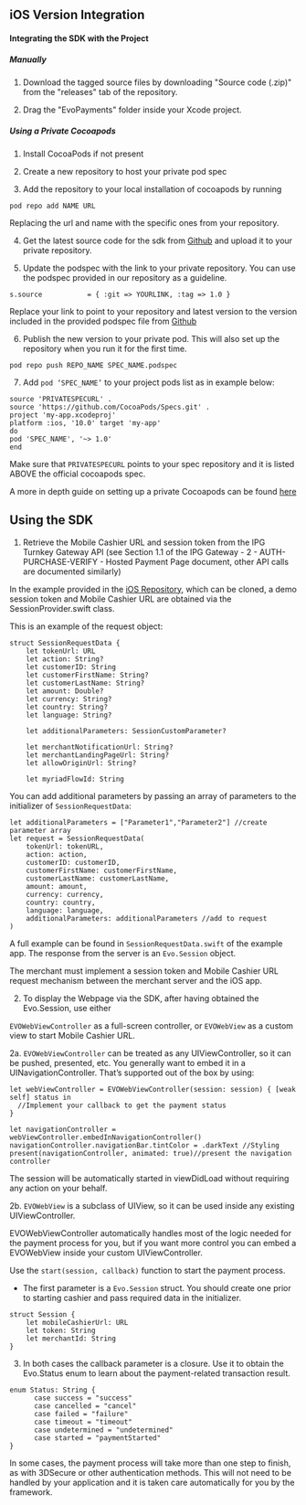 ## iOS Version Integration 

#### Integrating the SDK with the Project 

##### Manually

1. Download the tagged source files by downloading "Source code (.zip)" from the "releases" tab of the repository.

2. Drag the "EvoPayments" folder inside your Xcode project.

##### Using a Private Cocoapods

1. Install CocoaPods if not present

2. Create a new repository to host your private pod spec

3. Add the repository to your local installation of cocoapods by running
```
pod repo add NAME URL
```

Replacing the url and name with the specific ones from your repository.


4. Get the latest source code for the sdk from [Github](https://github.com/eservice-electronic-payments/iOS_SDK) and upload it to your private repository.

5. Update the podspec with the link to your private repository. You can use the podspec provided in our repository as a guideline.
```
s.source           = { :git => YOURLINK, :tag => 1.0 }
```

Replace your link to point to your repository and latest version to the version included in the provided podspec file from [Github](https://github.com/eservice-electronic-payments/iOS_SDK)

6. Publish the new version to your private pod. This will also set up the repository when you run it for the first time.

```
pod repo push REPO_NAME SPEC_NAME.podspec
```

7. Add `pod ‘SPEC_NAME’` to your project pods list as in example below: 

```
source 'PRIVATESPECURL' . 
source 'https://github.com/CocoaPods/Specs.git' . 
project 'my-app.xcodeproj'   
platform :ios, '10.0' target 'my-app'   
do   
pod 'SPEC_NAME', '~> 1.0' 
end   
```

Make sure that `PRIVATESPECURL` points to your spec repository and it is listed ABOVE the official cocoapods spec.

A more in depth guide on setting up a private Cocoapods can be found [here](https://guides.cocoapods.org/making/private-cocoapods.html)



## Using the SDK

1. Retrieve the Mobile Cashier URL and session token from the IPG Turnkey Gateway API (see Section 1.1 of the IPG Gateway - 2 - AUTH-PURCHASE-VERIFY - Hosted Payment Page document, other API calls are documented similarly)

In the example provided in the [iOS Repository](https://github.com/eservice-electronic-payments/iOS_SDK), which can be cloned, a demo session token and Mobile Cashier URL are obtained via the SessionProvider.swift class.

This is an example of the request object:
```
struct SessionRequestData {
    let tokenUrl: URL
    let action: String?
    let customerID: String
    let customerFirstName: String?
    let customerLastName: String?
    let amount: Double?
    let currency: String?
    let country: String?
    let language: String?
    
    let additionalParameters: SessionCustomParameter?
    
    let merchantNotificationUrl: String?
    let merchantLandingPageUrl: String?
    let allowOriginUrl: String?
    
    let myriadFlowId: String
```
You can add additional parameters by passing an array of parameters to the initializer of `SessionRequestData`:

```
let additionalParameters = ["Parameter1","Parameter2"] //create parameter array
let request = SessionRequestData(
    tokenUrl: tokenURL,
    action: action,
    customerID: customerID,
    customerFirstName: customerFirstName,
    customerLastName: customerLastName,
    amount: amount,
    currency: currency,
    country: country,
    language: language,
    additionalParameters: additionalParameters //add to request
)
```

A full example can be found in `SessionRequestData.swift` of the example app. The response from the server is an `Evo.Session` object.


The merchant must implement a session token and Mobile Cashier URL request mechanism between the merchant server and the iOS app.


2. To display the Webpage via the SDK, after having obtained the Evo.Session, use either

`EVOWebViewController` as a full-screen controller, or
`EVOWebView` as a custom view to start Mobile Cashier URL.

2a. `EVOWebViewController` can be treated as any UIViewController, so it can be pushed, presented, etc. You generally want to embed it in a UINavigationController. That’s supported out of the box by using:

```
let webViewController = EVOWebViewController(session: session) { [weak self] status in
  //Implement your callback to get the payment status
}
        
let navigationController = webViewController.embedInNavigationController()
navigationController.navigationBar.tintColor = .darkText //Styling
present(navigationController, animated: true)//present the navigation controller
```

The session will be automatically started in viewDidLoad without requiring any action on your behalf.


2b.  `EVOWebView` is a subclass of UIView, so it can be used inside any existing UIViewController.

EVOWebViewController automatically handles most of the logic needed for the payment process for you, but if you want more control you can embed a EVOWebView inside your custom UIViewController. 

Use the `start(session, callback)` function to start the payment process.  

- The first parameter is a `Evo.Session` struct. You should create one prior to starting cashier and pass required data in the initializer. 

```
struct Session { 
	let mobileCashierUrl: URL         
	let token: String         
	let merchantId: String 
}
```

3. In both cases the callback parameter is a closure. Use it to obtain the Evo.Status ​enum to learn about the payment-related transaction result.

```
enum Status: String {         
      case success = "success"
      case cancelled = "cancel"
      case failed = "failure"
      case timeout = "timeout"
      case undetermined = "undetermined"
      case started = "paymentStarted"            
}
```

In some cases, the payment process will take more than one step to finish, as with 3DSecure or other authentication methods. This will not need to be handled by your application and it is taken care automatically for you by the framework.
